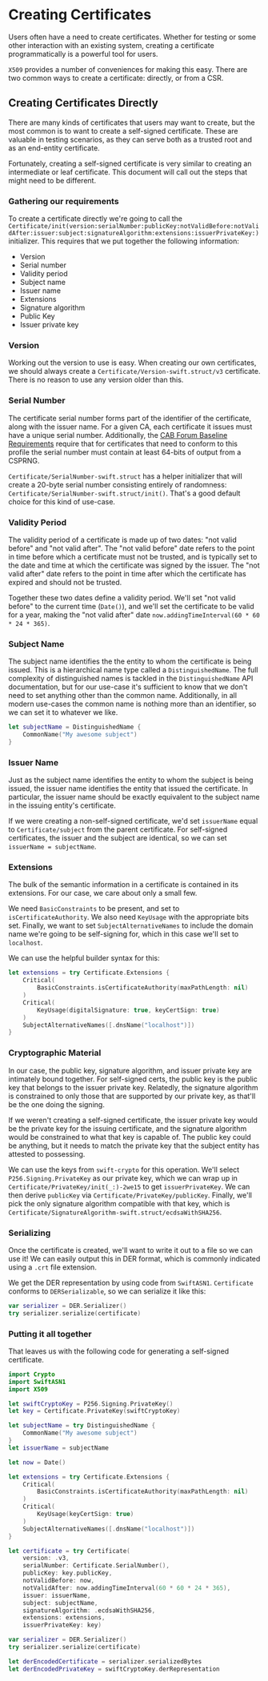 # Creating Certificates

Users often have a need to create certificates. Whether for testing or some other interaction with an
existing system, creating a certificate programmatically is a powerful tool for users.

``X509`` provides a number of conveniences for making this easy. There are two common ways to create
a certificate: directly, or from a CSR.

## Creating Certificates Directly

There are many kinds of certificates that users may want to create, but the most common is to want
to create a self-signed certificate. These are valuable in testing scenarios, as they can serve
both as a trusted root and as an end-entity certificate.

Fortunately, creating a self-signed certificate is very similar to creating an intermediate or leaf
certificate. This document will call out the steps that might need to be different.

### Gathering our requirements

To create a certificate directly we're going to call the
``Certificate/init(version:serialNumber:publicKey:notValidBefore:notValidAfter:issuer:subject:signatureAlgorithm:extensions:issuerPrivateKey:)``
initializer. This requires that we put together the following information:

- Version
- Serial number
- Validity period
- Subject name
- Issuer name
- Extensions
- Signature algorithm
- Public Key
- Issuer private key

### Version

Working out the version to use is easy. When creating our own certificates, we should always create a
``Certificate/Version-swift.struct/v3`` certificate. There is no reason to use any version older than this.

### Serial Number

The certificate serial number forms part of the identifier of the certificate, along with the issuer name. For a given
CA, each certificate it issues must have a unique serial number. Additionally, the
[CAB Forum Baseline Requirements](https://cabforum.org/baseline-requirements-documents/) require that for certificates that
need to conform to this profile the serial number must contain at least 64-bits of output from a CSPRNG.

``Certificate/SerialNumber-swift.struct`` has a helper initializer that will create a 20-byte serial number
consisting entirely of randomness: ``Certificate/SerialNumber-swift.struct/init()``. That's a good default choice for
this kind of use-case.

### Validity Period

The validity period of a certificate is made up of two dates: "not valid before" and "not valid after". The "not valid before" date
refers to the point in time before which a certificate must not be trusted, and is typically set to the date and time at which
the certificate was signed by the issuer. The "not valid after" date refers to the point in time after which the certificate has
expired and should not be trusted.

Together these two dates define a validity period. We'll set "not valid before" to the current time (`Date()`), and we'll set the
certificate to be valid for a year, making the "not valid after" date `now.addingTimeInterval(60 * 60 * 24 * 365)`.

### Subject Name

The subject name identifies the the entity to whom the certificate is being issued. This is a hierarchical name type called a
``DistinguishedName``. The full complexity of distinguished names is tackled in the ``DistinguishedName`` API documentation,
but for our use-case it's sufficient to know that we don't need to set anything other than the common name. Additionally, in
all modern use-cases the common name is nothing more than an identifier, so we can set it to whatever we like.

```swift
let subjectName = DistinguishedName {
    CommonName("My awesome subject")
}
```

### Issuer Name

Just as the subject name identifies the entity to whom the subject is being issued, the issuer name identifies the entity that
issued the certificate. In particular, the issuer name should be exactly equivalent to the subject name in the issuing entity's
certificate.

If we were creating a non-self-signed certificate, we'd set `issuerName` equal to ``Certificate/subject`` from the parent
certificate. For self-signed certificates, the issuer and the subject are identical, so we can set `issuerName = subjectName`.

### Extensions

The bulk of the semantic information in a certificate is contained in its extensions. For our case, we care about only a small
few.

We need ``BasicConstraints`` to be present, and set to
`isCertificateAuthority`. We also need ``KeyUsage`` with the appropriate bits
set. Finally, we want to set ``SubjectAlternativeNames`` to include the domain
name we're going to be self-signing for, which in this case we'll set to `localhost`.

We can use the helpful builder syntax for this:

```swift
let extensions = try Certificate.Extensions {
    Critical(
        BasicConstraints.isCertificateAuthority(maxPathLength: nil)
    )
    Critical(
        KeyUsage(digitalSignature: true, keyCertSign: true)
    )
    SubjectAlternativeNames([.dnsName("localhost")])
}
```

### Cryptographic Material

In our case, the public key, signature algorithm, and issuer private key are intimately bound together. For self-signed certs, the
public key is the public key that belongs to the issuer private key. Relatedly, the signature algorithm is constrained to only those
that are supported by our private key, as that'll be the one doing the signing.

If we weren't creating a self-signed certificate, the issuer private key would be the private key for the issuing certificate,
and the signature algorithm would be constrained to what that key is capable of. The public key could be anything, but it needs to
match the private key that the subject entity has attested to possessing.

We can use the keys from `swift-crypto` for this operation. We'll select `P256.Signing.PrivateKey` as our private key, which
we can wrap up in ``Certificate/PrivateKey/init(_:)-2we15`` to get `issuerPrivateKey`. We can then derive `publicKey` via
``Certificate/PrivateKey/publicKey``. Finally, we'll pick the only signature algorithm compatible with that key, which is
``Certificate/SignatureAlgorithm-swift.struct/ecdsaWithSHA256``.

### Serializing

Once the certificate is created, we'll want to write it out to a file so we can use it! We can easily output this in DER format,
which is commonly indicated using a `.crt` file extension.

We get the DER representation by using code from `SwiftASN1`. ``Certificate`` conforms to `DERSerializable`, so we can serialize
it like this:

```swift
var serializer = DER.Serializer()
try serializer.serialize(certificate)
```

### Putting it all together

That leaves us with the following code for generating a self-signed certificate.

```swift
import Crypto
import SwiftASN1
import X509

let swiftCryptoKey = P256.Signing.PrivateKey()
let key = Certificate.PrivateKey(swiftCryptoKey)

let subjectName = try DistinguishedName {
    CommonName("My awesome subject")
}
let issuerName = subjectName

let now = Date()

let extensions = try Certificate.Extensions {
    Critical(
        BasicConstraints.isCertificateAuthority(maxPathLength: nil)
    )
    Critical(
        KeyUsage(keyCertSign: true)
    )
    SubjectAlternativeNames([.dnsName("localhost")])
}

let certificate = try Certificate(
    version: .v3,
    serialNumber: Certificate.SerialNumber(),
    publicKey: key.publicKey,
    notValidBefore: now,
    notValidAfter: now.addingTimeInterval(60 * 60 * 24 * 365),
    issuer: issuerName,
    subject: subjectName,
    signatureAlgorithm: .ecdsaWithSHA256,
    extensions: extensions,
    issuerPrivateKey: key)

var serializer = DER.Serializer()
try serializer.serialize(certificate)

let derEncodedCertificate = serializer.serializedBytes
let derEncodedPrivateKey = swiftCryptoKey.derRepresentation
```
